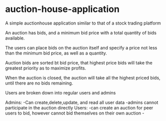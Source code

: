 # auction-house-application
A simple auctionhouse application similar to that of a stock trading platform


An auction has bids, and a minimum bid price with a total quantity
of bids available.

The users can place bids on the auction itself and specify a price not less 
than the minimum bid price, as well as a quantity. 

Auction bids are sorted bt bid price, that highest price bids will take
the greatest priority as to maximize profits. 

When the auction is closed, the auction will take all the highest priced 
bids, until there are no bids remaining. 


Users are broken down into regular users and admins

Admins:
    -Can create,delete,update, and read all user data
    -admins cannot participate in the auction directly
Users:
    -can create an auction for peer users to bid, however 
    cannot bid themselves on their own auction 
    -
